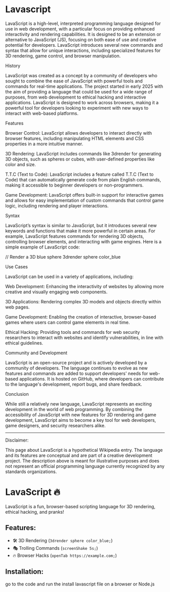 # Lavascript
LavaScript is a high-level, interpreted programming language designed for use in web development, with a particular focus on providing enhanced interactivity and rendering capabilities. It is designed to be an extension or alternative to JavaScript (JS), focusing on both ease of use and creative potential for developers. LavaScript introduces several new commands and syntax that allow for unique interactions, including specialized features for 3D rendering, game control, and browser manipulation.

History

LavaScript was created as a concept by a community of developers who sought to combine the ease of JavaScript with powerful tools and commands for real-time applications. The project started in early 2025 with the aim of providing a language that could be used for a wide range of purposes, from web development to ethical hacking and interactive applications. LavaScript is designed to work across browsers, making it a powerful tool for developers looking to experiment with new ways to interact with web-based platforms.

Features

Browser Control: LavaScript allows developers to interact directly with browser features, including manipulating HTML elements and CSS properties in a more intuitive manner.

3D Rendering: LavaScript includes commands like 3drender for generating 3D objects, such as spheres or cubes, with user-defined properties like color and size.

T.T.C (Text to Code): LavaScript includes a feature called T.T.C (Text to Code) that can automatically generate code from plain English commands, making it accessible to beginner developers or non-programmers.

Game Development: LavaScript offers built-in support for interactive games and allows for easy implementation of custom commands that control game logic, including rendering and player interactions.


Syntax

LavaScript’s syntax is similar to JavaScript, but it introduces several new keywords and functions that make it more powerful in certain areas. For example, LavaScript features commands for rendering 3D objects, controlling browser elements, and interacting with game engines. Here is a simple example of LavaScript code:

// Render a 3D blue sphere
3drender sphere color_blue

Use Cases

LavaScript can be used in a variety of applications, including:

Web Development: Enhancing the interactivity of websites by allowing more creative and visually engaging web components.

3D Applications: Rendering complex 3D models and objects directly within web pages.

Game Development: Enabling the creation of interactive, browser-based games where users can control game elements in real time.

Ethical Hacking: Providing tools and commands for web security researchers to interact with websites and identify vulnerabilities, in line with ethical guidelines.


Community and Development

LavaScript is an open-source project and is actively developed by a community of developers. The language continues to evolve as new features and commands are added to support developers' needs for web-based applications. It is hosted on GitHub, where developers can contribute to the language's development, report bugs, and share feedback.

Conclusion

While still a relatively new language, LavaScript represents an exciting development in the world of web programming. By combining the accessibility of JavaScript with new features for 3D rendering and game development, LavaScript aims to become a key tool for web developers, game designers, and security researchers alike.


---

Disclaimer:

This page about LavaScript is a hypothetical Wikipedia entry. The language and its features are conceptual and are part of a creative development project. The description above is meant for illustrative purposes and does not represent an official programming language currently recognized by any standards organizations.
# LavaScript 🔥

LavaScript is a fun, browser-based scripting language for 3D rendering, ethical hacking, and pranks!  

## Features:
- 🛠️ 3D Rendering (`3drender sphere color_blue;`)
- 🎭 Trolling Commands (`screenShake 5s;`)
- 🔥 Browser Hacks (`openTab https://example.com;`)

## Installation:
go to the code and run the install lavascript file on a browser or Node.js
